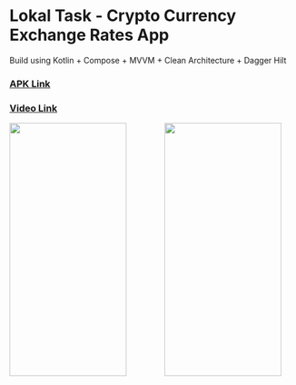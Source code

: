 # Lokal Task - Crypto Currency Exchange Rates App
Build using Kotlin + Compose + MVVM + Clean Architecture + Dagger Hilt

### [APK Link](https://github.com/guptasandeep7/Lokal-Task/releases/download/release/app-release.apk)

### [Video Link](https://drive.google.com/file/d/1RUvxN7gWExJQ9AGCluC4BikB92sR20O1/view?usp=drive_link)

<img src="https://github.com/guptasandeep7/Lokal-Task/assets/76438283/f4277cd5-8f42-4c86-ba86-4b8c5d19fed0" width="206" height="446"> $~~~~~~~~~~~~~~~$
<img src="https://github.com/guptasandeep7/Lokal-Task/assets/76438283/7eba5f06-4348-4422-84c3-4fe83d2759b1" width="206" height="446">
